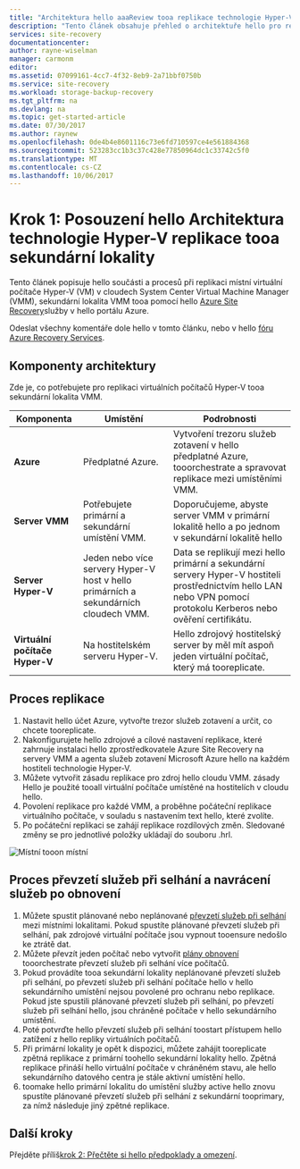 ```yaml
---
title: "Architektura hello aaaReview tooa replikace technologie Hyper-V s Azure Site Recovery sekundární lokality. | Microsoft Docs"
description: "Tento článek obsahuje přehled o architektuře hello pro replikaci místní virtuální počítače Hyper-V tooa sekundární System Center VMM lokalitu s Azure Site Recovery."
services: site-recovery
documentationcenter: 
author: rayne-wiselman
manager: carmonm
editor: 
ms.assetid: 07099161-4cc7-4f32-8eb9-2a71bbf0750b
ms.service: site-recovery
ms.workload: storage-backup-recovery
ms.tgt_pltfrm: na
ms.devlang: na
ms.topic: get-started-article
ms.date: 07/30/2017
ms.author: raynew
ms.openlocfilehash: 0de4b4e8601116c73e6fd710597ce4e561884368
ms.sourcegitcommit: 523283cc1b3c37c428e77850964dc1c33742c5f0
ms.translationtype: MT
ms.contentlocale: cs-CZ
ms.lasthandoff: 10/06/2017
---
```

# <a name="step-1-review-hello-architecture-for-hyper-v-replication-tooa-secondary-site"></a>Krok 1: Posouzení hello Architektura technologie Hyper-V replikace tooa sekundární lokality

Tento článek popisuje hello součásti a procesů při replikaci místní virtuální počítače Hyper-V (VM) v cloudech System Center Virtual Machine Manager (VMM), sekundární lokalita VMM tooa pomocí hello [Azure Site Recovery](site-recovery-overview.md)služby v hello portálu Azure.

Odeslat všechny komentáře dole hello v tomto článku, nebo v hello [fóru Azure Recovery Services](https://social.msdn.microsoft.com/forums/azure/home?forum=hypervrecovmgr).



## <a name="architectural-components"></a>Komponenty architektury

Zde je, co potřebujete pro replikaci virtuálních počítačů Hyper-V tooa sekundární lokalita VMM.

**Komponenta** | **Umístění** | **Podrobnosti**
--- | --- | ---
**Azure** | Předplatné Azure. | Vytvoření trezoru služeb zotavení v hello předplatné Azure, tooorchestrate a spravovat replikace mezi umístěními VMM.
**Server VMM** | Potřebujete primární a sekundární umístění VMM. | Doporučujeme, abyste server VMM v primární lokalitě hello a po jednom v sekundární lokalitě hello 
**Server Hyper-V** |  Jeden nebo více servery Hyper-V host v hello primárních a sekundárních cloudech VMM. | Data se replikují mezi hello primární a sekundární servery Hyper-V hostiteli prostřednictvím hello LAN nebo VPN pomocí protokolu Kerberos nebo ověření certifikátu.  
**Virtuální počítače Hyper-V** | Na hostitelském serveru Hyper-V. | Hello zdrojový hostitelský server by měl mít aspoň jeden virtuální počítač, který má tooreplicate.

## <a name="replication-process"></a>Proces replikace

1. Nastavit hello účet Azure, vytvořte trezor služeb zotavení a určit, co chcete tooreplicate.
2. Nakonfigurujete hello zdrojové a cílové nastavení replikace, které zahrnuje instalaci hello zprostředkovatele Azure Site Recovery na servery VMM a agenta služeb zotavení Microsoft Azure hello na každém hostiteli technologie Hyper-V.
3. Můžete vytvořit zásadu replikace pro zdroj hello cloudu VMM. zásady Hello je použité tooall virtuální počítače umístěné na hostitelích v cloudu hello.
4. Povolení replikace pro každé VMM, a proběhne počáteční replikace virtuálního počítače, v souladu s nastavením text hello, které zvolíte.
5. Po počáteční replikaci se zahájí replikace rozdílových změn. Sledované změny se pro jednotlivé položky ukládají do souboru .hrl.


![Místní tooon místní](./media/vmm-to-vmm-walkthrough-architecture/arch-onprem-onprem.png)

## <a name="failover-and-failback-process"></a>Proces převzetí služeb při selhání a navrácení služeb po obnovení

1. Můžete spustit plánované nebo neplánované [převzetí služeb při selhání](site-recovery-failover.md) mezi místními lokalitami. Pokud spustíte plánované převzetí služeb při selhání, pak zdrojové virtuální počítače jsou vypnout tooensure nedošlo ke ztrátě dat.
2. Můžete převzít jeden počítač nebo vytvořit [plány obnovení](site-recovery-create-recovery-plans.md) tooorchestrate převzetí služeb při selhání více počítačů.
4. Pokud provádíte tooa sekundární lokality neplánované převzetí služeb při selhání, po převzetí služeb při selhání počítače hello v hello sekundárního umístění nejsou povolené pro ochranu nebo replikace. Pokud jste spustili plánované převzetí služeb při selhání, po převzetí služeb při selhání hello, jsou chráněné počítače v hello sekundárního umístění.
5. Poté potvrďte hello převzetí služeb při selhání toostart přístupem hello zatížení z hello repliky virtuálních počítačů.
6. Při primární lokality je opět k dispozici, můžete zahájit tooreplicate zpětná replikace z primární toohello sekundární lokality hello. Zpětná replikace přináší hello virtuální počítače v chráněném stavu, ale hello sekundárního datového centra je stále aktivní umístění hello.
7. toomake hello primární lokalitu do umístění služby active hello znovu spustíte plánované převzetí služeb při selhání z sekundární tooprimary, za nímž následuje jiný zpětné replikace.



## <a name="next-steps"></a>Další kroky

Přejděte příliš[krok 2: Přečtěte si hello předpoklady a omezení](vmm-to-vmm-walkthrough-prerequisites.md).
